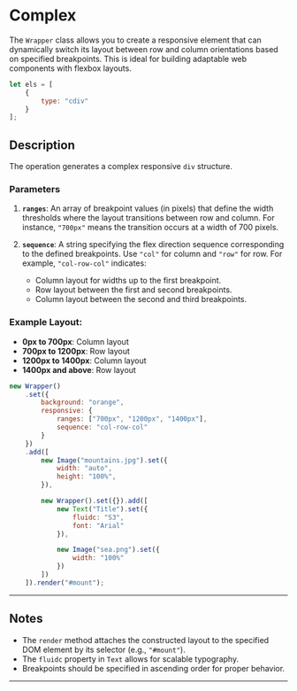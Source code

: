 # Complex

 The `Wrapper` class allows you to create a responsive element that can dynamically switch its layout between row and column orientations based on specified breakpoints. This is ideal for building adaptable web components with flexbox layouts.
```js
let els = [
    {
        type: "cdiv"
    }
];
```

## Description
The operation generates a complex responsive `div` structure.

### Parameters
1. **`ranges`**: An array of breakpoint values (in pixels) that define the width thresholds where the layout transitions between row and column. For instance, `"700px"` means the transition occurs at a width of 700 pixels.

2. **`sequence`**: A string specifying the flex direction sequence corresponding to the defined breakpoints. Use `"col"` for column and `"row"` for row. For example, `"col-row-col"` indicates:
   - Column layout for widths up to the first breakpoint.
   - Row layout between the first and second breakpoints.
   - Column layout between the second and third breakpoints.

### Example Layout:
- **0px to 700px**: Column layout
- **700px to 1200px**: Row layout
- **1200px to 1400px**: Column layout
- **1400px and above**: Row layout


```js
new Wrapper() 
	.set({
		background: "orange",
		responsive: {
			ranges: ["700px", "1200px", "1400px"],
			sequence: "col-row-col"
		}
	})
	.add([
		new Image("mountains.jpg").set({
			width: "auto",
			height: "100%",
		}),

        new Wrapper().set({}).add([
            new Text("Title").set({
                fluidc: "S3",
                font: "Arial"
            }),

            new Image("sea.png").set({
                width: "100%"
            })
        ])
	]).render("#mount"); 
```


---

## Notes
- The `render` method attaches the constructed layout to the specified DOM element by its selector (e.g., `"#mount"`).
- The `fluidc` property in `Text` allows for scalable typography.
- Breakpoints should be specified in ascending order for proper behavior.

---
